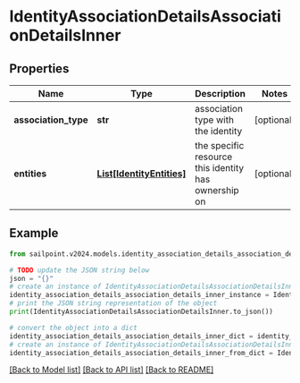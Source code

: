 # IdentityAssociationDetailsAssociationDetailsInner


## Properties

Name | Type | Description | Notes
------------ | ------------- | ------------- | -------------
**association_type** | **str** | association type with the identity | [optional] 
**entities** | [**List[IdentityEntities]**](IdentityEntities.md) | the specific resource this identity has ownership on | [optional] 

## Example

```python
from sailpoint.v2024.models.identity_association_details_association_details_inner import IdentityAssociationDetailsAssociationDetailsInner

# TODO update the JSON string below
json = "{}"
# create an instance of IdentityAssociationDetailsAssociationDetailsInner from a JSON string
identity_association_details_association_details_inner_instance = IdentityAssociationDetailsAssociationDetailsInner.from_json(json)
# print the JSON string representation of the object
print(IdentityAssociationDetailsAssociationDetailsInner.to_json())

# convert the object into a dict
identity_association_details_association_details_inner_dict = identity_association_details_association_details_inner_instance.to_dict()
# create an instance of IdentityAssociationDetailsAssociationDetailsInner from a dict
identity_association_details_association_details_inner_from_dict = IdentityAssociationDetailsAssociationDetailsInner.from_dict(identity_association_details_association_details_inner_dict)
```
[[Back to Model list]](../README.md#documentation-for-models) [[Back to API list]](../README.md#documentation-for-api-endpoints) [[Back to README]](../README.md)


